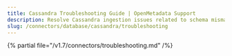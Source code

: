 ```yaml
---
title: Cassandra Troubleshooting Guide | OpenMetadata Support
description: Resolve Cassandra ingestion issues related to schema mismatches, driver compatibility, or tokens.
slug: /connectors/database/cassandra/troubleshooting
---
```


{% partial file="/v1.7/connectors/troubleshooting.md" /%}
